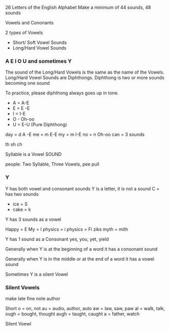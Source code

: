 26 Letters of the English Alphabet
Make a minimum of 44 sounds, 48 sounds

Vowels and Cononants

2 types of Vowels
- Short/ Soft Vowel Sounds
- Long/Hard Vowel Sounds


### A E I O U and sometimes Y

The sound of the Long/Hard Vowels is the same as the name of the Vowels. Long/Hard Vowel Sounds are Diphthongs. Diphthong is two or more sounds becoming one sound

To practice, please diphthong always goes up in tone.
- A = A-E
- E = E -E
- I = I-E
- O - Oh-oo
- U = E-U (Pure Diphthong)

day = d A -E
me = m E-E
my = m I-E
no = n Oh-oo
can = 3 sounds

th
sh
ch

Syllable is a Vowel SOUND

people: Two Syllable, Three Vowels, pee pull

### Y
Y has both vowel and consonant sounds
Y is a letter, it is not a sound
C = has two sounds
- ice = S
- cake = k

Y has 3 sounds as a vowel

Happy = E
My = I
physics = i
physics = Fi ziks
myth = mith

Y has 1 sound as a Consonant
yes, you, yet, yield

Generally when Y is at the beginning of a word it has a consonant sound

Generally when Y is in the middle or at the end of a word it has a vowel sound

Sometimes Y is a silent Vowel

### Silent Vowels

make
late
fine
note
author


Short o = on, not
au = audio, author, auto
aw = law, saw, paw
al = walk, talk,
ough = bought, thought
augh = taught, caught
a = father, watch


Silent Voewl
<!--stackedit_data:
eyJoaXN0b3J5IjpbMjE0Njc0OTExOCwtNDk2NTE2NTYsODA4Mz
c4NzQyXX0=
-->